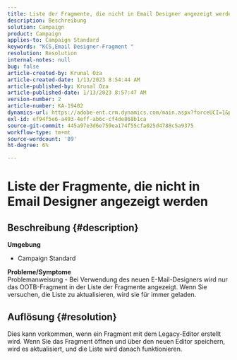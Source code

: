 ```yaml
---
title: Liste der Fragmente, die nicht in Email Designer angezeigt werden
description: Beschreibung
solution: Campaign
product: Campaign
applies-to: Campaign Standard
keywords: "KCS,Email Designer-Fragment "
resolution: Resolution
internal-notes: null
bug: false
article-created-by: Krunal Oza
article-created-date: 1/13/2023 8:54:44 AM
article-published-by: Krunal Oza
article-published-date: 1/13/2023 8:57:47 AM
version-number: 2
article-number: KA-19402
dynamics-url: https://adobe-ent.crm.dynamics.com/main.aspx?forceUCI=1&pagetype=entityrecord&etn=knowledgearticle&id=0ec239ec-1f93-ed11-aad1-6045bd006793
exl-id: ef94f5e6-a493-4eff-ab6c-cf4de868b1ca
source-git-commit: 445a97e3d6e759ea174f55cfa025d4788c5a9375
workflow-type: tm+mt
source-wordcount: '89'
ht-degree: 6%

---
```


# Liste der Fragmente, die nicht in Email Designer angezeigt werden

## Beschreibung {#description}

<b>Umgebung</b>
- Campaign Standard



<b>Probleme/Symptome</b><br>Problemanweisung - Bei Verwendung des neuen E-Mail-Designers wird nur das OOTB-Fragment in der Liste der Fragmente angezeigt. Wenn Sie versuchen, die Liste zu aktualisieren, wird sie für immer geladen.

## Auflösung {#resolution}


Dies kann vorkommen, wenn ein Fragment mit dem Legacy-Editor erstellt wird. Wenn Sie das Fragment öffnen und über den neuen Editor speichern, wird es aktualisiert, und die Liste wird danach funktionieren.
